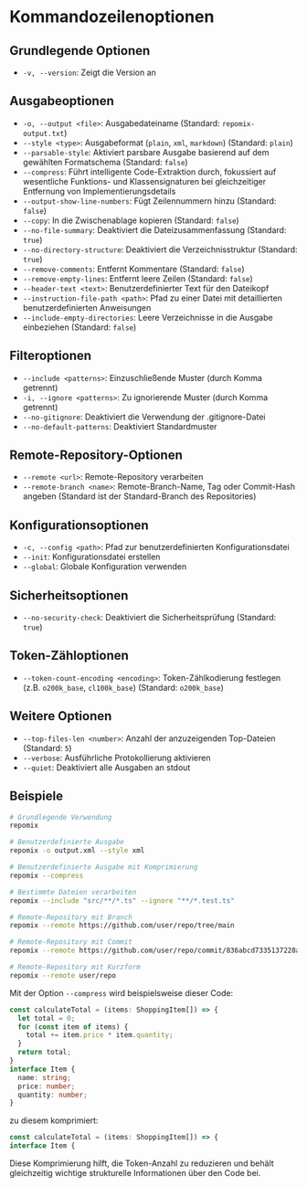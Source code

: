 # Kommandozeilenoptionen

## Grundlegende Optionen
- `-v, --version`: Zeigt die Version an

## Ausgabeoptionen
- `-o, --output <file>`: Ausgabedateiname (Standard: `repomix-output.txt`)
- `--style <type>`: Ausgabeformat (`plain`, `xml`, `markdown`) (Standard: `plain`)
- `--parsable-style`: Aktiviert parsbare Ausgabe basierend auf dem gewählten Formatschema (Standard: `false`)
- `--compress`: Führt intelligente Code-Extraktion durch, fokussiert auf wesentliche Funktions- und Klassensignaturen bei gleichzeitiger Entfernung von Implementierungsdetails
- `--output-show-line-numbers`: Fügt Zeilennummern hinzu (Standard: `false`)
- `--copy`: In die Zwischenablage kopieren (Standard: `false`)
- `--no-file-summary`: Deaktiviert die Dateizusammenfassung (Standard: `true`)
- `--no-directory-structure`: Deaktiviert die Verzeichnisstruktur (Standard: `true`)
- `--remove-comments`: Entfernt Kommentare (Standard: `false`)
- `--remove-empty-lines`: Entfernt leere Zeilen (Standard: `false`)
- `--header-text <text>`: Benutzerdefinierter Text für den Dateikopf
- `--instruction-file-path <path>`: Pfad zu einer Datei mit detaillierten benutzerdefinierten Anweisungen
- `--include-empty-directories`: Leere Verzeichnisse in die Ausgabe einbeziehen (Standard: `false`)

## Filteroptionen
- `--include <patterns>`: Einzuschließende Muster (durch Komma getrennt)
- `-i, --ignore <patterns>`: Zu ignorierende Muster (durch Komma getrennt)
- `--no-gitignore`: Deaktiviert die Verwendung der .gitignore-Datei
- `--no-default-patterns`: Deaktiviert Standardmuster

## Remote-Repository-Optionen
- `--remote <url>`: Remote-Repository verarbeiten
- `--remote-branch <name>`: Remote-Branch-Name, Tag oder Commit-Hash angeben (Standard ist der Standard-Branch des Repositories)

## Konfigurationsoptionen
- `-c, --config <path>`: Pfad zur benutzerdefinierten Konfigurationsdatei
- `--init`: Konfigurationsdatei erstellen
- `--global`: Globale Konfiguration verwenden

## Sicherheitsoptionen
- `--no-security-check`: Deaktiviert die Sicherheitsprüfung (Standard: `true`)

## Token-Zähloptionen
- `--token-count-encoding <encoding>`: Token-Zählkodierung festlegen (z.B. `o200k_base`, `cl100k_base`) (Standard: `o200k_base`)

## Weitere Optionen
- `--top-files-len <number>`: Anzahl der anzuzeigenden Top-Dateien (Standard: `5`)
- `--verbose`: Ausführliche Protokollierung aktivieren
- `--quiet`: Deaktiviert alle Ausgaben an stdout

## Beispiele

```bash
# Grundlegende Verwendung
repomix

# Benutzerdefinierte Ausgabe
repomix -o output.xml --style xml

# Benutzerdefinierte Ausgabe mit Komprimierung
repomix --compress

# Bestimmte Dateien verarbeiten
repomix --include "src/**/*.ts" --ignore "**/*.test.ts"

# Remote-Repository mit Branch
repomix --remote https://github.com/user/repo/tree/main

# Remote-Repository mit Commit
repomix --remote https://github.com/user/repo/commit/836abcd7335137228ad77feb28655d85712680f1

# Remote-Repository mit Kurzform
repomix --remote user/repo
```

Mit der Option `--compress` wird beispielsweise dieser Code:

```typescript
const calculateTotal = (items: ShoppingItem[]) => {
  let total = 0;
  for (const item of items) {
    total += item.price * item.quantity;
  }
  return total;
}
interface Item {
  name: string;
  price: number;
  quantity: number;
}
```

zu diesem komprimiert:

```typescript
const calculateTotal = (items: ShoppingItem[]) => {
interface Item {
```

Diese Komprimierung hilft, die Token-Anzahl zu reduzieren und behält gleichzeitig wichtige strukturelle Informationen über den Code bei.
